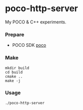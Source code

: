 # poco-http-server

My POCO & C++ experiments.

### Prepare

- POCO SDK [poco](https://github.com/aurusov/raox/wiki/Poco)

### Make

    mkdir build
    cd build
    cmake ..
    make -j

### Usage

    ./poco-http-server
